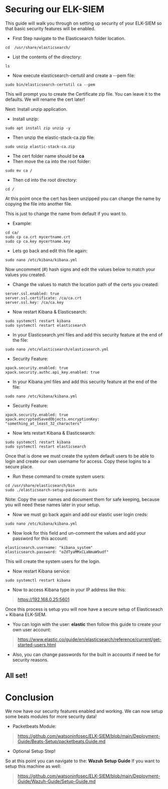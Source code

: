 # Securing our ELK-SIEM

This guide will walk you through on setting up security of your ELK-SIEM so that basic security features will be enabled.

- First Step navigate to the Elasticsearch folder location.

~~~
cd  /usr/share/elasticsearch/
~~~

- List the contents of the directory:

~~~
ls
~~~

- Now execute elasticsearch-certutil and create a --pem file:

~~~
sudo bin/elasticsearch-certutil ca --pem
~~~

This will prompt you to create the Certificate zip file. You can leave it to the defaults. We will rename the cert later!

Next: Install unzip application.

- Install unzip:

~~~
sudo apt install zip unzip -y
~~~

- Then unzip the elastic-stack-ca.zip file:

~~~
sudo unzip elastic-stack-ca.zip
~~~

- The cert folder name should be **ca**
- Then move the ca into the root folder: 

~~~
sudo mv ca /
~~~

- Then cd into the root directory:

~~~
cd /
~~~

At this point once the cert has been unzipped you can change the name by copying the file into another file.

This is just to change the name from default if you want to.

- Example:

~~~
cd ca/
sudo cp ca.crt mycertname.crt
sudo cp ca.key mycertname.key
~~~

- Lets go back and edit this file again:
~~~
sudo nano /etc/kibana/kibana.yml
~~~

Now uncomment (#) hash signs and edit the values below to match your values you created.

- Change the values to match the location path of the certs you created:

~~~
server.ssl.enabled: true
server.ssl.certificate: /ca/ca.crt
server.ssl.key: /ca/ca.key
~~~

- Now restart Kibana & Elasticsearch:

~~~
sudo systemctl restart kibana
sudo systemctl restart elasticsearch
~~~


- In your Elasticsearch.yml files and add this security feature at the end of the file:

~~~
sudo nano /etc/elasticsearch/elasticsearch.yml
~~~
- Security Feature:

~~~
xpack.security.enabled: true
xpack.security.authc.api_key.enabled: true
~~~

- In your Kibana.yml files and add this security feature at the end of the file:

~~~
sudo nano /etc/kibana/kibana.yml
~~~
- Security Feature:

~~~
xpack.security.enabled: true
xpack.encryptedSavedObjects.encryptionKey: "something_at_least_32_characters"
~~~

- Now lets restart Kibana & Elasticsearch:

~~~
sudo systemctl restart kibana
sudo systemctl restart elasticsearch
~~~



Once that is done we must create the system default users to be able to login and create our own username for access. Copy these logins to a secure place.

- Run these command to create system users:

~~~
cd /usr/share/elasticsearch/bin
sudo ./elasticsearch-setup-passwords auto
~~~

Note: Copy the user names and document them for safe keeping, because you will need these names later in your setup.

- Now we must go back again and add our elastic user login creds:

~~~
sudo nano /etc/kibana/kibana.yml
~~~

- Now look for this field and un-comment the values and add your password for this account:

~~~
elasticsearch.username: "kibana_system"
elasticsearch.password: "oZdTyaMMxCLaNmaW9udf"
~~~

This will create the system users for the login.

- Now restart Kibana service:

~~~
sudo systemctl restart kibana
~~~

- Now to access Kibana type in your IP address like this:
> https://192.168.0.25:5601


Once this process is setup you will now have a secure setup of Elasticseach + Kibana ELK-SIEM.

- You can login with the user: **elastic** then follow this guide to create your own user account:

> https://www.elastic.co/guide/en/elasticsearch/reference/current/get-started-users.html

- Also, you can change passwords for the built in accounts if need be for security reasons.

## All set!

# Conclusion

We now have our security features enabled and working. We can now setup some beats modules for more security data!

- Packetbeats Module:

> https://github.com/watsoninfosec/ELK-SIEM/blob/main/Deployment-Guide/Beats-Setup/packetbeats.Guide.md

- Optional Setup Step!

So at this point you can navigate to the: **Wazuh Setup Guide** If you want to setup this machine as well: 
> https://github.com/watsoninfosec/ELK-SIEM/blob/main/Deployment-Guide/Wazuh-Guide/Setup-Guide.md

